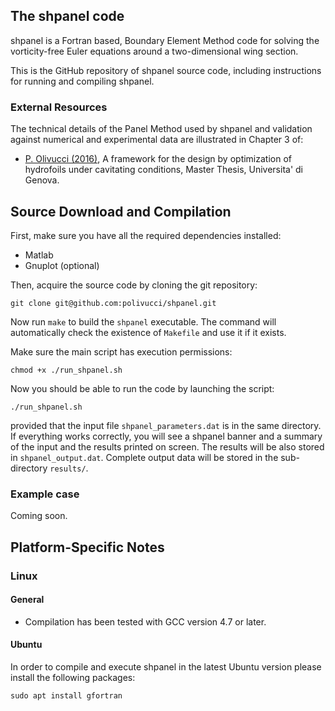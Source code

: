 
<!-- [![Build Status](https://travis-ci.org/xcompact3d/shpanel.svg?branch=master)](https://travis-ci.org/xcompact3d/shpanel) -->
<!-- ![Build Status](https://github.com/xcompact3d/shpanel/workflows/Build/badge.svg) -->

## The shpanel code

shpanel is a Fortran based, Boundary Element Method code for solving the vorticity-free Euler equations around a two-dimensional wing section.

This is the GitHub repository of shpanel source code, including instructions for running and compiling shpanel.

### External Resources

The technical details of the Panel Method used by shpanel and validation against numerical and experimental data are illustrated in Chapter 3 of:

- [P. Olivucci (2016)](https://drive.google.com/file/d/1HxuUuOYdLmRaLohr6xwOQ2BDgNsrewLa/view?usp=sharing), A framework for the design by optimization of hydrofoils under cavitating conditions, Master Thesis, Universita' di Genova.

<!-- - [**Paper**](https://twitter.com/shpanel) -->

<!-- ### Benchmark test cases for code validation ### -->

<!-- Code validation against numerical and experimental data can be found in tha author's [Master Dissertation](https://www.shpanel.com/). -->

<!-- Benchmark datasets will be available soon. -->

<!-- The following case are set to match the parameters for cases of reference articles obtained with different codes.

|Code| Flow configuration             | BC File         | Reference | Dataset |
|:----------------:|:----------------:|:----------------:|:----------------:|:----------------:|
|1| Taylor-Green Vortices        | TGV              |[Beck et al. (2014)](https://link.springer.com/article/10.1007/s00162-011-0253-7) -->

## Source Download and Compilation

First, make sure you have all the required dependencies installed:

* Matlab
* Gnuplot (optional)

Then, acquire the source code by cloning the git repository:

    git clone git@github.com:polivucci/shpanel.git

<!-- (If you are behind a firewall, you may need to use the `https` protocol instead of the `git` protocol:

    git config --global url."https://".insteadOf git@

Be sure to also configure your system to use the appropriate proxy settings, e.g. by setting the `https_proxy` and `http_proxy` variables.) -->

Now run `make` to build the `shpanel` executable. 
The command will automatically check the existence of `Makefile` and use it if it exists.

<!-- Once built, the `shpanel` executable can be run using its path in the directory created above (the `shpanel` directory). -->
Make sure the main script has execution permissions:

    chmod +x ./run_shpanel.sh

Now you should be able to run the code by launching the script:

    ./run_shpanel.sh

provided that the input file `shpanel_parameters.dat` is in the same directory.
If everything works correctly, you will see a shpanel banner and a summary of the input and the results printed on screen.
The results will be also stored in `shpanel_output.dat`.
Complete output data will be stored in the sub-directory `results/`.

### Example case

Coming soon.

## Platform-Specific Notes

### Linux

#### General

* Compilation has been tested with GCC version 4.7 or later.

#### Ubuntu

In order to compile and execute shpanel in the latest Ubuntu version please install the following packages:

    sudo apt install gfortran
